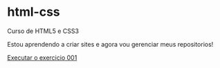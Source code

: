 # html-css
 Curso de HTML5 e CSS3

Estou aprendendo a criar sites e agora vou gerenciar meus repositorios!

<a href="https://claudineydouglas.github.io/html-css/exercicios/ex001/index.html">Executar o exercicio 001</a>
